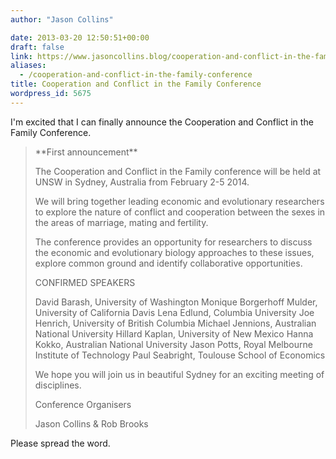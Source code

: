 ```yaml
---
author: "Jason Collins"

date: 2013-03-20 12:50:51+00:00
draft: false
link: https://www.jasoncollins.blog/cooperation-and-conflict-in-the-family-conference/
aliases:
  - /cooperation-and-conflict-in-the-family-conference
title: Cooperation and Conflict in the Family Conference
wordpress_id: 5675
---
```


I'm excited that I can finally announce the Cooperation and Conflict in the Family Conference.


<blockquote>**First announcement**

The Cooperation and Conflict in the Family conference will be held at UNSW in Sydney, Australia from February 2-5 2014.

We will bring together leading economic and evolutionary researchers to explore the nature of conflict and cooperation between the sexes in the areas of marriage, mating and fertility.

The conference provides an opportunity for researchers to discuss the economic and evolutionary biology approaches to these issues, explore common ground and identify collaborative opportunities.

CONFIRMED SPEAKERS

David Barash, University of Washington
Monique Borgerhoff Mulder, University of California Davis
Lena Edlund, Columbia University
Joe Henrich, University of British Columbia
Michael Jennions, Australian National University
Hillard Kaplan, University of New Mexico
Hanna Kokko, Australian National University
Jason Potts, Royal Melbourne Institute of Technology
Paul Seabright, Toulouse School of Economics

We hope you will join us in beautiful Sydney for an exciting meeting of disciplines.

Conference Organisers

Jason Collins & Rob Brooks</blockquote>


Please spread the word.
